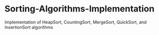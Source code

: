 # Sorting-Algorithms-Implementation
Implementation of HeapSort, CountingSort, MergeSort, QuickSort, and InsertionSort algorithms
